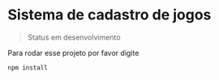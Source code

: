 <h1>  Sistema de cadastro de jogos </h1>

> Status  em desenvolvimento

Para rodar esse projeto por favor digite 
```
npm install
```

